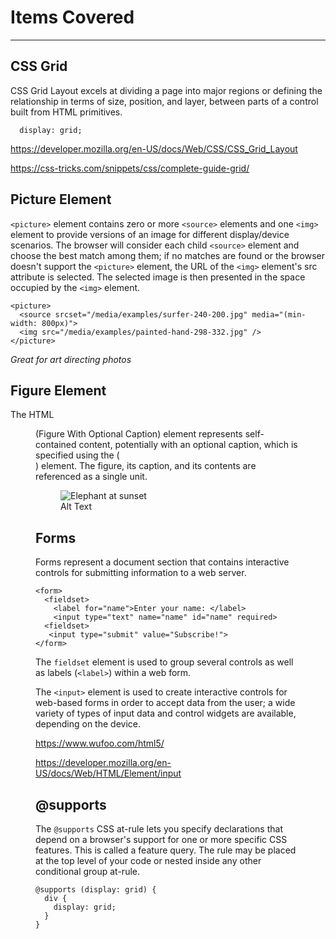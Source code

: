 # Items Covered
---

## CSS Grid

CSS Grid Layout excels at dividing a page into major regions or defining the relationship in terms of size, position, and layer, between parts of a control built from HTML primitives.

```
  display: grid;
```

https://developer.mozilla.org/en-US/docs/Web/CSS/CSS_Grid_Layout

https://css-tricks.com/snippets/css/complete-guide-grid/

## Picture Element

`<picture>` element contains zero or more `<source>` elements and one `<img>` element to provide versions of an image for different display/device scenarios. The browser will consider each child `<source>` element and choose the best match among them; if no matches are found or the browser doesn't support the `<picture>` element, the URL of the `<img>` element's src attribute is selected. The selected image is then presented in the space occupied by the `<img>` element.

```
<picture>
  <source srcset="/media/examples/surfer-240-200.jpg" media="(min-width: 800px)">
  <img src="/media/examples/painted-hand-298-332.jpg" />
</picture>
```

*Great for art directing photos*


## Figure Element

The HTML <figure> (Figure With Optional Caption) element represents self-contained content, potentially with an optional caption, which is specified using the (<figcaption>) element. The figure, its caption, and its contents are referenced as a single unit.

<figure>
  <img src="/media/examples/elephant-660-480.jpg" alt="Elephant at sunset">
  <figcaption>Alt Text</figcaption>
</figure>

## Forms

Forms represent a document section that contains interactive controls for submitting information to a web server.

```
<form>
  <fieldset>
    <label for="name">Enter your name: </label>
    <input type="text" name="name" id="name" required>
  <fieldset>
   <input type="submit" value="Subscribe!">
</form>
```

The `fieldset` element is used to group several controls as well as labels (`<label>`) within a web form.

The `<input>` element is used to create interactive controls for web-based forms in order to accept data from the user; a wide variety of types of input data and control widgets are available, depending on the device.

https://www.wufoo.com/html5/

https://developer.mozilla.org/en-US/docs/Web/HTML/Element/input


## @supports

The `@supports` CSS at-rule lets you specify declarations that depend on a browser's support for one or more specific CSS features. This is called a feature query. The rule may be placed at the top level of your code or nested inside any other conditional group at-rule.

```
@supports (display: grid) {
  div {
    display: grid;
  }
}
```
